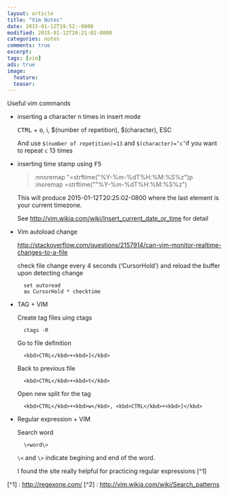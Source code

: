 ```yaml
---
layout: article
title: "Vim Notes"
date: 2015-01-12T19:52:-0800
modified: 2015-01-12T20:21:02-0800
categories: notes
comments: true
excerpt:
tags: [vim]
ads: true
image:
  feature:
  teaser:
---
```


Useful vim commands

* inserting a character n times in insert mode

    <kbd>CTRL</kbd> + <kbd>o</kbd>, i, $(number of repetition), $(character), <kb>ESC</kb>

    And use `$(number of repetition)=13` and `$(character)=’c’`if you want to repeat `c` 13 times

* inserting time stamp using <kbd>F5</kbd>

    > :nnoremap <F5> "=strftime("%Y-%m-%dT%H:%M:%S%z")<CR>p<br>
    > :inoremap <F5> <C-R>=strftime(""%Y-%m-%dT%H:%M:%S%z")<CR>

    This will produce 2015-01-12T20:25:02-0800 where the last element is your current timezone.

    See <http://vim.wikia.com/wiki/Insert_current_date_or_time> for detail

* Vim autoload change

    <http://stackoverflow.com/questions/2157914/can-vim-monitor-realtime-changes-to-a-file>

    check file change every 4 seconds (‘CursorHold’) and reload the buffer upon detecting change

        set autoread
        au CursorHold * checktime

* TAG + VIM


    Create tag files uing ctags

        ctags -R

    Go to file definition

        <kbd>CTRL</kbd>+<kbd>]</kbd>

    Back to previous file

        <kbd>CTRL</kbd>+<kbd>t</kbd>

    Open new split for the tag


        <kbd>CTRL</kbd>+<kbd>w</kbd>, <kbd>CTRL</kbd>+<kbd>]</kbd>


* Regular expression + VIM

    Search word

        \<word\>

    `\<` and `\>` indicate begining and end of the word.

    I found the site really helpful for practicing regular expressions [^1]


[^1] : http://regexone.com/ 
[^2] : http://vim.wikia.com/wiki/Search_patterns
